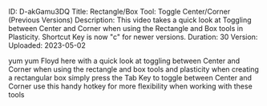 ID: D-akGamu3DQ
Title: Rectangle/Box Tool: Toggle Center/Corner (Previous Versions)
Description: This video takes a quick look at Toggling between Center and Corner when using the Rectangle and Box tools in Plasticity. Shortcut Key is now "c" for newer versions.
Duration: 30
Version: 
Uploaded: 2023-05-02

yum yum Floyd here with a quick look at
toggling between Center and Corner when
using the rectangle and box tools and
plasticity when creating a rectangular
box simply press the Tab Key
to toggle between Center and Corner use
this handy hotkey for more flexibility
when working with these tools